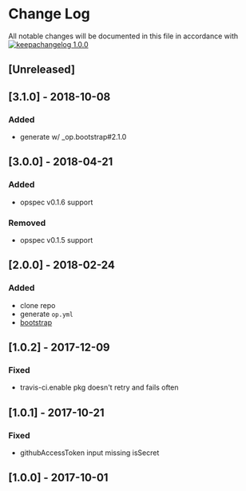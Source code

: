 # Change Log

All notable changes will be documented in this file in accordance with
[![keepachangelog 1.0.0](https://img.shields.io/badge/keepachangelog-1.0.0-brightgreen.svg)](http://keepachangelog.com/en/1.0.0/)

## \[Unreleased]

## \[3.1.0] - 2018-10-08

### Added
- generate w/ _op.bootstrap#2.1.0

## \[3.0.0] - 2018-04-21

### Added
- opspec v0.1.6 support

### Removed

- opspec v0.1.5 support

## \[2.0.0] - 2018-02-24

### Added

- clone repo
- generate `op.yml`
- [bootstrap](https://github.com/opspec-pkgs/_.pkg.bootstrap)

## \[1.0.2] - 2017-12-09

### Fixed

- travis-ci.enable pkg doesn't retry and fails often

## \[1.0.1] - 2017-10-21

### Fixed

- githubAccessToken input missing isSecret

## \[1.0.0] - 2017-10-01

